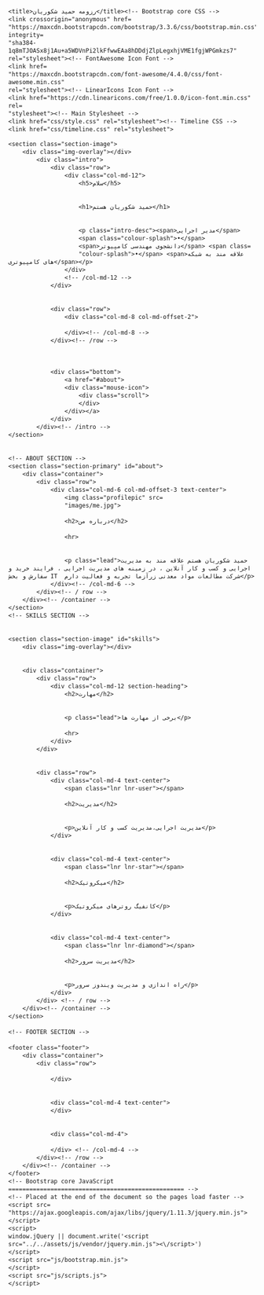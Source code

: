 
<head>
    <meta charset="utf-8">
    <meta content="IE=edge" http-equiv="X-UA-Compatible">
    <meta content="width=device-width, initial-scale=1" name="viewport">
    <!-- The above 3 meta tags *must* come first in the head; any other head content must come *after* these tags -->
    <meta content="" name="description">
    <meta content="" name="author">
    <link href="../../favicon.ico" rel="icon">

    <title>رزومه حمید شکوریان</title><!-- Bootstrap core CSS -->
    <link crossorigin="anonymous" href=
    "https://maxcdn.bootstrapcdn.com/bootstrap/3.3.6/css/bootstrap.min.css"
    integrity=
    "sha384-1q8mTJOASx8j1Au+a5WDVnPi2lkFfwwEAa8hDDdjZlpLegxhjVME1fgjWPGmkzs7"
    rel="stylesheet"><!-- FontAwesome Icon Font -->
    <link href=
    "https://maxcdn.bootstrapcdn.com/font-awesome/4.4.0/css/font-awesome.min.css"
    rel="stylesheet"><!-- LinearIcons Icon Font -->
    <link href="https://cdn.linearicons.com/free/1.0.0/icon-font.min.css" rel=
    "stylesheet"><!-- Main Stylesheet -->
    <link href="css/style.css" rel="stylesheet"><!-- Timeline CSS -->
    <link href="css/timeline.css" rel="stylesheet">
</head>

<body>
    <!-- INTRO SECTION -->


    <section class="section-image">
        <div class="img-overlay"></div>
            <div class="intro">
                <div class="row">
                    <div class="col-md-12">
                        <h5>سلام</h5>


                        <h1>حمید شکوریان هستم</h1>


                        <p class="intro-desc"><span>مدیر اجرایی</span>
                        <span class="colour-splash">•</span>
                        <span>دانشجوی مهندسی کامپیوتر</span> <span class=
                        "colour-splash">•</span> <span>علاقه مند به شبکه های کامپیوتری</span></p>
                    </div>
                    <!-- /col-md-12 -->
                </div>


                <div class="row">
                    <div class="col-md-8 col-md-offset-2">
                       
                    </div><!-- /col-md-8 -->
                </div><!-- /row -->
                


                <div class="bottom">
                    <a href="#about">
                    <div class="mouse-icon">
                        <div class="scroll">
                        </div>
                    </div></a>
                </div>
            </div><!-- /intro -->
    </section>
    
    
    <!-- ABOUT SECTION -->
    <section class="section-primary" id="about">
        <div class="container">
            <div class="row">
                <div class="col-md-6 col-md-offset-3 text-center">
                    <img class="profilepic" src=
                    "images/me.jpg">

                    <h2>درباره من</h2>

                    <hr>


                    <p class="lead">حمید شکوریان هستم علاقه مند به مدیریت اجرایی و کسب و کار آنلاین ، در زمینه های مدیریت اجرایی ، فرایند خرید و سفارش و بخش IT  شرکت مطالعات مواد معدنی زرآزما تجربه و فعالیت دارم</p>
                </div><!-- /col-md-6 -->
            </div><!-- / row -->
        </div><!-- /container -->
    </section>
    <!-- SKILLS SECTION -->


    <section class="section-image" id="skills">
        <div class="img-overlay"></div>


        <div class="container">
            <div class="row">
                <div class="col-md-12 section-heading">
                    <h2>مهارت</h2>


                    <p class="lead">برخی از مهارت ها</p>

                    <hr>
                </div>
            </div>


            <div class="row">
                <div class="col-md-4 text-center">
                    <span class="lnr lnr-user"></span>

                    <h2>مدیریت</h2>


                    <p>مدیریت اجرایی،مدیریت کسب و کار آنلاین</p>
                </div>


                <div class="col-md-4 text-center">
                    <span class="lnr lnr-star"></span>

                    <h2>میکروتیک</h2>


                    <p>کانفیگ روترهای میکروتیک</p>
                </div>


                <div class="col-md-4 text-center">
                    <span class="lnr lnr-diamond"></span>

                    <h2>مدیریت سرور</h2>


                    <p>راه اندازی و مدیریت ویندوز سرور</p>
                </div>
            </div> <!-- / row -->
        </div><!-- /container -->
    </section>
    
    <!-- FOOTER SECTION -->

    <footer class="footer">
        <div class="container">
            <div class="row">

                </div>


                <div class="col-md-4 text-center">
                </div>


                <div class="col-md-4">
                   
                </div> <!-- /col-md-4 -->
            </div><!-- /row -->
        </div><!-- /container -->
    </footer>
    <!-- Bootstrap core JavaScript
    ================================================== -->
    <!-- Placed at the end of the document so the pages load faster -->
    <script src=
    "https://ajax.googleapis.com/ajax/libs/jquery/1.11.3/jquery.min.js">
    </script> 
    <script>
    window.jQuery || document.write('<script src="../../assets/js/vendor/jquery.min.js"><\/script>')
    </script> 
    <script src="js/bootstrap.min.js">
    </script> 
    <script src="js/scripts.js">
    </script>
</body>
